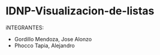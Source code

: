 # IDNP-Visualizacion-de-listas
iNTEGRANTES:
- Gordillo Mendoza, Jose Alonzo
- Phocco Tapia, Alejandro

